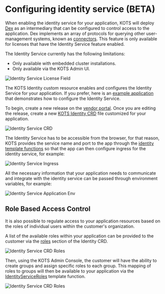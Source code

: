 # Configuring identity service (BETA)

When enabling the identity service for your application, KOTS will deploy [Dex](https://dexidp.io/) as an intermediary that can be configured to control access to the application.
Dex implements an array of protocols for querying other user-management systems, known as [connectors](https://dexidp.io/docs/connectors/).
This feature is only available for licenses that have the Identity Service feature enabled.

The Identity Service currently has the following limitations:
* Only available with embedded cluster installations.
* Only available via the KOTS Admin UI.

![Identity Service License Field](/images/identity-service-license-field.png)

The KOTS Identity custom resource enables and configures the Identity Service for your application.
If you prefer, here is an [example application](https://github.com/replicatedhq/kots-idp-example-app) that demonstrates how to configure the Identity Service.

To begin, create a new release on the [vendor portal](https://vendor.replicated.com).
Once you are editing the release, create a new [KOTS Identity CRD](custom-resource-identity) file customized for your application.

![Identity Service CRD](/images/identity-service-crd.png)

The Identity Service has to be accessible from the browser, for that reason, KOTS provides the service name and port to the app through the [identity template functions](/reference/template-functions/identity-context/) so that the app can then configure ingress for the identity service, for example:

![Identity Service Ingress](/images/identity-service-ingress.png)

All the necessary information that your application needs to communicate and integrate with the identity service can be passed through environment variables, for example:

![Identity Service Application Env](/images/identity-service-app-env.png)

## Role Based Access Control

It is also possible to regulate access to your application resources based on the roles of individual users within the customer's organization.

A list of the available roles within your application can be provided to the customer via the [roles](/reference/v1beta1/identity/#roles) section of the Identity CRD.

![Identity Service CRD Roles](/images/identity-service-crd-roles.png)

Then, using the KOTS Admin Console, the customer will have the ability to create groups and assign specific roles to each group.
This mapping of roles to groups will then be available to your application via the [IdentityServiceRoles](/reference/template-functions/identity-context/#identityserviceroles) template function.

![Identity Service CRD Roles](/images/identity-service-roles-template-function.png)
